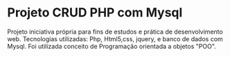# Projeto CRUD PHP com Mysql

Projeto iniciativa própria para fins de estudos e prática de desenvolvimento web.
Tecnologias utilizadas: Php, Html5,css, jquery, e banco de dados com Mysql.
Foi utilizada conceito de Programação orientada a objetos "POO".
